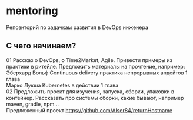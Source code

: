 # mentoring
Репозиторий по задачкам развития в DevOps инженера

## С чего начинаем?  
01 Рассказ о DevOps, о Time2Market, Agile. Привести примеры из практики в ритейле. Предложить материалы на прочтение, например:  
  Эберхард Вольф Continuous delivery практика непрерывных апдейтов 1 глава  
  Марко Лукша Kubernetes в действии 1 глава  
02 Предложить проект для изучения, запуска, сборки, упаковки в контейнер. Рассказать про системы сборки, какие бывают, например maven, gradle, npm...  
  Предложенный проект https://github.com/Alser84/returnHostname 
